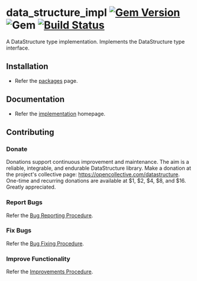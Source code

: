 # data_structure_impl [![Gem Version](https://badge.fury.io/rb/data_structure_impl.svg)](https://badge.fury.io/rb/data_structure_impl) ![Gem](https://img.shields.io/gem/dt/data_structure_impl) [![Build Status](https://travis-ci.com/Diligent-Software-LLC/data_structure_impl.svg?branch=master)](https://travis-ci.com/Diligent-Software-LLC/data_structure_impl)

A DataStructure type implementation. Implements the DataStructure type interface.

## Installation

- Refer the [packages](https://docs.diligentsoftware.org/datastructure-1/packages) page.

## Documentation

- Refer the [implementation](https://docs.diligentsoftware.org/datastructure-1/documentation) homepage.

## Contributing

### Donate

Donations support continuous improvement and maintenance. The aim is a reliable,
integrable, and endurable DataStructure library. Make a donation at the 
project's collective page: https://opencollective.com/datastructure. 
One-time and recurring donations are available at $1, $2, $4, $8, and $16. 
Greatly appreciated.

### Report Bugs

Refer the [Bug Reporting Procedure](https://github.com/Diligent-Software-LLC/data_structure_impl/issues/1).

### Fix Bugs

Refer the [Bug Fixing Procedure](https://github.com/Diligent-Software-LLC/data_structure_impl/issues/2).

### Improve Functionality

Refer the [Improvements Procedure](https://github.com/Diligent-Software-LLC/data_structure_impl/issues/3).

